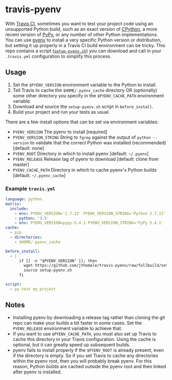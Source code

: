 # travis-pyenv
With [Travis CI](https://travis-ci.org), sometimes you want to test your project code using an unsupported Python build, such as an exact version of [CPython](http://www.python.org), a more recent version of [PyPy](http://pypy.org), or any number of other Python implementations. You can use [pyenv](https://github.com/yyuu/pyenv) to install a very specific Python version or distribution, but setting it up properly in a Travis CI build environment can be tricky. This repo contains a script ([`setup-pyenv.sh`](setup-pyenv.sh)) you can download and call in your `.travis.yml` configuration to simplify this process.

## Usage
1. Set the `$PYENV_VERSION` environment variable to the Python to install.
2. Tell Travis to cache the `$HOME/.pyenv_cache` directory OR (optionally) some other directory you specify in the `$PYENV_CACHE_PATH` environment variable.
3. Download and source the `setup-pyenv.sh` script in `before_install`.
4. Build your project and run your tests as usual.

There are a few install options that can be set via environment variables:
* `PYENV_VERSION`
    The pyenv to install [required]
* `PYENV_VERSION_STRING`
    String to `fgrep` against the output of `python --version` to validate that the correct Python was installed (recommended) [default: none]
* `PYENV_ROOT`
    Directory in which to install pyenv [default: `~/.pyenv`]
* `PYENV_RELEASE`
    Release tag of pyenv to download [default: clone from master]
* `PYENV_CACHE_PATH`
    Directory in which to cache pyenv's Python builds [default: `~/.pyenv_cache`]


### Example `travis.yml`
```yaml
language: python
matrix:
  include:
    - env: PYENV_VERSION='2.7.13' PYENV_VERSION_STRING='Python 2.7.13'
    - python: '3.5'
    - env: PYENV_VERSION=pypy-5.4.1 PYENV_VERSION_STRING='PyPy 5.4.1'
cache:
  - pip
  - directories:
    - $HOME/.pyenv_cache

before_install:
  - |
      if [[ -n "$PYENV_VERSION" ]]; then
        wget https://github.com/jthomale/travis-pyenv/raw/fullbuild/setup-pyenv.sh
        source setup-pyenv.sh
      fi

script:
  - py.test my_project
```

## Notes
* Installing pyenv by downloading a release tag rather than cloning the git repo can make your builds a bit faster in some cases. Set the `PYENV_RELEASE` environment variable to achieve that.
* If you want to use `$PYENV_CACHE_PATH`, you must also set up Travis to cache this directory in your Travis configuration. Using the cache is optional, but it can greatly speed up subsequent builds.
* pyenv fails to install properly if the `$PYENV_ROOT` is already present, even if the directory is empty. So if you set Travis to cache any directories within the pyenv root, then you will probably break pyenv. For this reason, Python builds are cached outside the pyenv root and then linked after pyenv is installed.
